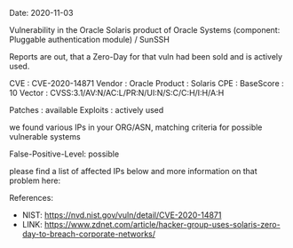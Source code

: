 Date: 2020-11-03

Vulnerability in the Oracle Solaris product of Oracle Systems 
(component: Pluggable authentication module) / SunSSH

Reports are out, that a Zero-Day for that vuln had been sold
and is actively used.



CVE       : CVE-2020-14871
Vendor    : Oracle
Product   : Solaris
CPE       :
BaseScore : 10
Vector    : CVSS:3.1/AV:N/AC:L/PR:N/UI:N/S:C/C:H/I:H/A:H

Patches   : available
Exploits  : actively used


we found various IPs in your ORG/ASN,
matching criteria for possible vulnerable systems


False-Positive-Level: possible


please find a list of affected IPs below
and more information on that problem here:

References:

- NIST: https://nvd.nist.gov/vuln/detail/CVE-2020-14871
- LINK: https://www.zdnet.com/article/hacker-group-uses-solaris-zero-day-to-breach-corporate-networks/




    
